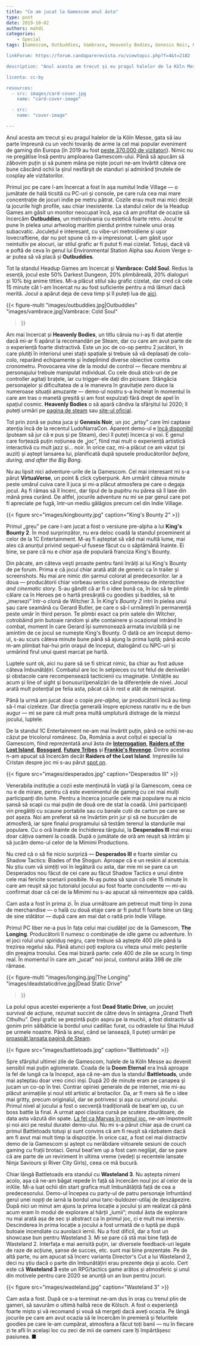 ```yaml
---
title: "Ce am jucat la Gamescom anul ăsta"
type: post
date: 2019-10-02
authors: mahdi
categories:
    - Special
tags: [Gamescom, Outbuddies, Vambrace, Heavenly Bodies, Genesis Noir, King's Bounty 2, Desperados III, The Longing, Dead Static Drive, Battletoads, Wasteland 3]

linkForum: https://forum.candaparerevista.ro/viewtopic.php?f=4&t=2182

description: "Anul acesta am trecut și eu pragul halelor de la Köln Messe, gata să iau parte împreună cu un vechi tovarăș de arme la cel mai popular eveniment de gaming din Europa (în 2019 au fost peste 370.000 de vizitatori). Nimic nu ne pregătise însă pentru amploarea Gamescom-ului. Până să apucăm să zăbovim puțin și să punem mâna pe niște jocuri ne-am învârtit câteva ore bune căscând ochii la șirul nesfârșit de standuri și admirând ținutele de cosplay ale vizitatorilor."

licenta: cc-by

resources:
  - src: images/card-cover.jpg
    name: "card-cover-image"

  - src:
    name: "cover-image"

---
```


Anul acesta am trecut și eu pragul halelor de la Köln Messe, gata să iau parte împreună cu un vechi tovarăș de arme la cel mai popular eveniment de gaming din Europa (în 2019 au fost [peste 370.000 de vizitatori](https://www.pcgamesinsider.biz/news/69579/373000-people-attended-gamescom-2019/)). Nimic nu ne pregătise însă pentru amploarea Gamescom-ului. Până să apucăm să zăbovim puțin și să punem mâna pe niște jocuri ne-am învârtit câteva ore bune căscând ochii la șirul nesfârșit de standuri și admirând ținutele de cosplay ale vizitatorilor.

Primul joc pe care l-am încercat a fost în așa numitul Indie Village — o jumătate de hală ticsită cu PC-uri și console, pe care rula cea mai mare concentrație de jocuri indie pe metru pătrat. Cozile erau mult mai mici decât la jocurile high profile, sau chiar inexistente. La standul celor de la Headup Games am găsit un monitor neocupat încă, așa că am profitat de ocazie să încercăm **Outbuddies**, un metroidvania cu estetică foarte retro. Jocul te pune în pielea unui arheolog maritim pierdut printre ruinele unui oraș subacvatic. Joculețul e interesant, cu vibe-uri metroidiene și ușor lovecraftiene, dar nu pot spune că m-a impresionat. L-am găsit ușor neintuitiv pe alocuri, iar stilul grafic ar fi putut fi mai cizelat. Totuși, dacă vă e poftă de ceva în genul lui Environmental Station Alpha sau Axiom Verge s-ar putea să vă placă și **Outbuddies**.

Tot la standul Headup Games am încercat și **Vambrace: Cold Soul**. Redus la esență, jocul este 50% Darkest Dungeon, 20% plimbăreală, 20% dialoguri și 10% big anime titties. Mi-a plăcut stilul său grafic cizelat, dar cred că cele 15 minute cât l-am încercat nu au fost suficiente pentru a mă lămuri dacă merită. Jocul a apărut deja de ceva timp și îl puteți lua de [aici](https://store.steampowered.com/app/904380/Vambrace_Cold_Soul/).

{{< figure-multi
    "images/outbuddies.jpg|Outbuddies"
    "images/vambrace.jpg|Vambrace: Cold Soul"
>}}

Am mai încercat și **Heavenly Bodies**, un titlu căruia nu i-aș fi dat atenție dacă mi-ar fi apărut la recomandări pe Steam, dar cu care am avut parte de o experiență foarte distractivă. Este un joc de co-op pentru 2 jucători, în care plutiți în interiorul unei stații spațiale și trebuie să vă deplasați de colo-colo, reparând echipamente și îndeplinind diverse obiective contra cronometru. Provocarea vine de la modul de control — fiecare membru al personajului trebuie manipulat individual. Cu cele două stick-uri de pe controller agitați brațele, iar cu trigger-ele dați din picioare. Stângăcia personajelor și dificultatea de a le manevra în gravitație zero duce la numeroase situații amuzante — demo-ul nostru s-a încheiat în momentul în care am tras o manetă greșită și am fost expulzați fără drept de apel în spațiul cosmic. **Heavenly Bodies** o să apară cândva la sfârșitul lui 2020; îl puteți urmări pe [pagina de steam](https://store.steampowered.com/app/1138850/Heavenly_Bodies/) sau [site-ul oficial](https://heavenlybodiesgame.com/).

Tot prin zonă se putea juca și **Genesis Noir**, un joc „artsy” care îmi captase atenția încă de la recentul LudoNarraCon. Aparent demo-ul e [încă disponibil](https://feralcatden.itch.io/genesis-noir-demo) (puteam să jur că e pus și pe Steam), deci îl puteți încerca și voi. E genul care forțează puțin noțiunea de „joc”, fiind mai mult o experiență artistică interactivă cu mult jazz și... noir. În orice caz, mi-a plăcut ce am văzut (și auzit) și aștept lansarea lui, planificată după spusele producătorilor *before, during, and after the Big Bang*.

Nu au lipsit nici adventure-urile de la Gamescom. Cel mai interesant mi s-a părut **VirtuaVerse**, un point & click cyberpunk. Am urmărit câteva minute peste umărul cuiva care îl juca și mi-a plăcut atmosfera pe care o degaja jocul. Aș fi rămas să îl încerc, dar tipul de la pupitru nu părea să îl lase din mână prea curând. De altfel, jocurile adventure nu mi se par genul care pot fi apreciate pe fugă, într-un mediu gălăgios precum cel din Indie Village.

{{< figure  src="images/kingbounty.jpg" caption="King's Bounty 2" >}}

Primul „greu” pe care l-am jucat a fost o versiune pre-alpha a lui **King's Bounty 2**. În mod surprinzător, nu era deloc coadă la standul proeminent al celor de la 1C Entertainment. M-aș fi așteptat să văd mai multă lume, mai ales că anunțul privind sequel-ul fusese făcut cu o săptămână înainte. Ei bine, se pare că nu e *chiar* așa de populară franciza King's Bounty.

Din păcate, am câteva vești proaste pentru fanii înrăiți ai lui King's Bounty de pe forum. Prima e că jocul chiar arată atât de generic ca în trailer și screenshots. Nu mai are nimic din șarmul colorat al predecesorilor. Iar a doua — producătorii chiar vorbeau serios când pomeneau de *interactive and cinematic story*. S-au gândit că ar fi o idee bună ca, în loc să te plimbi călare ca în Heroes pe o hartă presărată cu goodies și baddies, să te „imersezi” într-o clonă de Witcher 3. În *King's Bounty 2* intri în pielea unui șau care seamănă cu Gerard Butler, pe care o să-l urmărești în permanență peste umăr în third person. Te plimbi exact ca prin satele din Witcher, cotrobăind prin butoaie random și alte containere și ocazional intrând în combat, moment în care Gerard își summonează armata invizibilă și ne amintim de ce jocul se numește King's Bounty. O dată ce am început demo-ul, s-au scurs câteva minute bune până să ajung la prima luptă; până acolo m-am plimbat hai-hui prin orașul de început, dialogând cu NPC-uri și urmărind firul unui quest marcat pe hartă.

Luptele sunt ok, aici nu pare să se fi stricat nimic, ba chiar au fost aduse câteva îmbunătățiri. Combatul are loc în setpieces cu tot felul de denivelări și obstacole care recompensează tacticienii cu imaginație. Unitățile au acum și line of sight și bonusuri/penalizări de la diferențele de nivel. Jocul arată mult potențial pe felia asta, păcat că în rest e atât de neinspirat.

Până la urmă am jucat doar o copie _pre-alpha_, iar producătorii încă au timp să-l mai cizeleze. Dar direcția generală înspre epicness narativ nu e de bun augur — mi se pare că mult prea multă umplutură distrage de la miezul jocului, luptele.  

De la standul 1C Entertainment ne-am mai învârtit puțin, până ce ochii ne-au căzut pe tricolorul românesc. Da, România a avut colțul ei special la Gamescom, fiind reprezentată anul ăsta de **[Interrogation](https://interrogation-game.com/)**, **[Raiders of the Lost Island](https://www.raidersofthelostisland.com/)**, **[Bossgard](https://www.bossgard.com/)**, **[Future Tribes](http://future-tribes.com/)** și **[Frankie's Revenge](https://www.frankiesrevenge.com/)**. Dintre acestea n-am apucat să încercăm decât **Raiders of the Lost Island**. Impresiile lui Cristan despre joc mi s-au părut [spot on](https://candaparerevista.ro/posts/2019/07/recomandare-raiders-lost-island/).

{{< figure  src="images/desperados.jpg" caption="Desperados III" >}}

Venerabila instituție a cozii este menținută în viață și la Gamescom, ceea ce nu e de mirare, pentru că este evenimentul de gaming cu cei mai mulți participanți din lume. Pentru a încerca jocurile cele mai populare nu ai nicio șansă să scapi cu mai puțin de două ore de stat la coadă. Unii participanți vin pregătiți cu scaune portabile sau cu banale cutii de carton pe care se pot așeza. Noi am preferat să ne învârtim prin jur și să ne bucurăm de atmosferă, iar spre finalul programului să testăm terenul la standurile mai populare. Cu o oră înainte de închiderea târgului, la **Desperados III** mai erau doar câțiva oameni la coadă. După o jumătate de oră am reușit să intrăm și să jucăm demo-ul celor de la Mimimi Productions.

Nu cred că o să fie nicio surpriză — **Desperados III** e foarte similar cu Shadow Tactics: Blades of the Shogun. Aproape că e un reskin al acestuia. Nu știu cum vă simțiți voi în legătură cu asta, dar mie mi se pare ca un Desperados nou făcut de cei care au făcut Shadow Tactics e unul dintre cele mai fericite scenarii posibile. N-aș putea să spun că cele 15 minute în care am reușit să joc tutorialul jocului au fost foarte concludente — mi-au confirmat doar că cei de la Mimimi nu s-au apucat să reinventeze apa caldă.

Cam asta a fost în prima zi. În ziua următoare am petrecut mult timp în zona de merchandise — o hală cu două etaje care ar fi putut fi foarte bine un târg de sine stătător — după care am mai dat o raită prin Indie Village.

Primul PC liber ne-a pus în fața celui mai ciudățel joc de la Gamescom, **The Longing**. Producătorii îl numesc o combinație de idle game cu adventure. În el joci rolul unui spiriduș negru, care trebuie să aștepte 400 zile până la trezirea regelui său. Până atunci poți explora cu viteza unui melc peșterile din preajma tronului. Cea mai bizară parte: cele 400 de zile se scurg în timp real. În momentul în care am „jucat” noi jocul, contorul arăta 398 de zile rămase.

{{< figure-multi
    "images/longing.jpg|The Longing"
    "images/deadstaticdrive.jpg|Dead Static Drive"
>}}

La polul opus acestei experiențe a fost **Dead Static Drive**, un joculeț survival de acțiune, rezumat succint de către devs în sintagma „Grand Theft Cthulhu”. Deși grafic se prezintă puțin aspru pe la muchii, a fost distractiv să gonim prin sălbăticie la bordul unui cadillac furat, cu odraslele lui Shai Hulud pe urmele noastre. Până la anul, când se lansează, îl puteți urmări pe [proaspăt lansata pagină de Steam](https://store.steampowered.com/app/1166940/Dead_Static_Drive/).

{{< figure  src="images/battletoads.jpg" caption="Battletoads" >}}

Spre sfârșitul ultimei zile de Gamescom, halele de la Köln Messe au devenit sensibil mai puțin aglomerate. Coada de la **Doom Eternal** era însă aproape la fel de lungă ca la început, așa că ne-am dus la standul **Battletoads**, unde mai așteptau doar vreo cinci inși. După 20 de minute eram pe canapea și jucam un co-op în trei. Contrar opiniei generale de pe internet, mie mi-au plăcut animațiile și noul stil artistic al brotacilor. Da, ar fi mers să fie o idee mai gritty, precum originalul, dar se potrivesc și așa cu umorul jocului. Primul nivel al jocului a fost o secvență tradițională de beat'em up, cu un boss battle la final. A urmat apoi clasica cursă pe scutere zburătoare, de data asta văzută din spate. [La fel ca Marvas în primul joc](https://candaparerevista.ro/posts/2018/08/antireview-battletoads-marvas/), ne-am împotmolit și noi aici pe restul duratei demo-ului. Nu mi s-a părut chiar așa de crunt ca primul Battletoads totuși și sunt convins că am fi reușit să răzbatem dacă am fi avut mai mult timp la dispoziție. În orice caz, a fost cel mai distractiv demo de la Gamescom și aștept cu nerăbdare viitoarele sesiuni de couch gaming cu frații brotaci. Genul beat'em up a fost cam neglijat, dar se pare că are parte de un reviriment în ultima vreme (vedeți și recentele lansate Ninja Saviours și River City Girls), ceea ce mă bucură.

Chiar lângă Battletoads era standul cu **Wasteland 3**. Nu aștepta nimeni acolo, așa că ne-am băgat repede în față să încercăm noul joc al celor de la inXile. Mi-a luat ochii din start grafica mult îmbunătățită față de cea a predecesorului. Demo-ul începea cu party-ul de patru personaje înfruntând gerul unei nopți de iarnă la bordul unui tanc-buldozer-utilaj de deszăpezire. După nici un minut am ajuns la prima locație a jocului și am realizat că până acum eram în modul de explorare al hărții „lumii”; modul ăsta de explorare nu mai arată așa de sec și abstract ca în primul joc, ci e mult mai imersiv. Descinderea în prima locație a jocului a fost urmată de o luptă pe după butoaie incendiate cu aurolacii iernii. Nu a fost dificil, dar a fost un showcase bun pentru Wasteland 3. Mi se pare că stă mai bine față de Wasteland 2. Interfața e mai aerisită puțin, iar diversele feedback-uri legate de raze de acțiune, șanse de succes, etc. sunt mai bine prezentate. Pe de altă parte, nu am apucat să încerc varianta Director's Cut a lui Wasteland 2, deci nu știu dacă o parte din îmbunătățiri erau prezente deja și acolo. Cert este că **Wasteland 3** este un RPG/tactics game arătos și atmosferic și unul din motivele pentru care 2020 se anunță un an bun pentru jocuri.

{{< figure  src="images/wasteland.jpg" caption="Wasteland 3" >}}

Cam asta a fost. După ce s-a terminat ne-am dus în oraș cu trenul plin de gameri, să savurăm o ultimă halbă rece de Kölsch. A fost o experiență foarte mișto și vă recomand și vouă să mergeți dacă aveți ocazia. Pe lângă jocurile pe care am avut ocazia să le încercăm în premieră și feluritele goodies pe care le-am cumpărat, atmosfera a făcut toți banii — nu în fiecare zi te afli în același loc cu zeci de mii de oameni care îți împărtășesc pasiunea. ■
